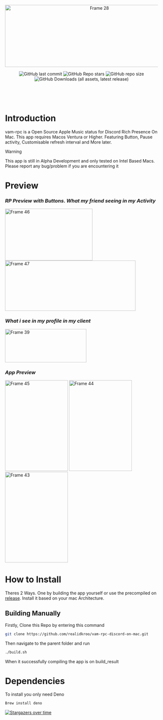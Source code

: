 <p align="center"><img width="606" height="205" alt="Frame 28" src="https://github.com/user-attachments/assets/26788fa5-1f3e-417a-b730-e308d5d41b61" />

</p>
</p>
<p align="center">
  <img alt="GitHub last commit" src="https://img.shields.io/github/last-commit/realidkroo/vam-rpc-discord-on-mac?display_timestamp=author&style=for-the-badge&logo=github&color=46adf2">
  <img alt="GitHub Repo stars" src="https://img.shields.io/github/stars/realidkroo/vam-rpc-discord-on-mac?style=for-the-badge&logo=star&color=46adf2">
  <img alt="GitHub repo size" src="https://img.shields.io/github/repo-size/realidkroo/vam-rpc-discord-on-mac?style=for-the-badge&color=%2346adf2">
  <img alt="GitHub Downloads (all assets, latest release)" src="https://img.shields.io/github/downloads/realidkroo/vam-rpc-discord-on-mac/latest/total?style=for-the-badge&label=Downloads&color=7aff7a">
</p>
<br>
<br>
<br>




# Introduction

vam-rpc is a Open Source Apple Music status for Discord Rich Presence On Mac. This app requires Macos Ventura or Higher. Featuring Button, Pause activity, Customisable refresh interval and More later.
> [!WARNING]  
> This app is still in Alpha Development and only tested on Intel Based Macs. Please report any bug/problem if you are encountering it

# Preview
### _RP Preview with Buttons. What my friend seeing in my Activity_
</p>
<img width="288" height="171" alt="Frame 46" src="https://github.com/user-attachments/assets/85171be1-14a4-4fb6-8694-50feb4287b19" />
<img width="430" height="166" alt="Frame 47" src="https://github.com/user-attachments/assets/210bf848-b8b7-4461-b303-beff0c899d4c" />
</p>


### _What i see in my profile in my client_
</p>
<img width="268" height="110" alt="Frame 39" src="https://github.com/user-attachments/assets/898dda48-e6b3-439c-8383-fb255db285e6" />

</p>


### _App Preview_
</p>
<img width="207" height="299" alt="Frame 45" src="https://github.com/user-attachments/assets/27ad8988-2fa9-4a94-9b40-814b6ee57076" />
<img width="207" height="299" alt="Frame 44" src="https://github.com/user-attachments/assets/31ad8ea4-1d83-43e3-b4aa-c4078fafb519" />
<img width="207" height="299" alt="Frame 43" src="https://github.com/user-attachments/assets/4a90ee83-c93a-4a0c-a7c5-67a005d91af9" />

# How to Install
Theres 2 Ways. One by building the app yourself or use the precompiled on [release](https://github.com/realidkroo/vam-rpc-discord-on-mac/releases). Install it based on your mac Architecture.

## Building Manually
Firstly, Clone this Repo by entering this command
```sh
git clone https://github.com/realidkroo/vam-rpc-discord-on-mac.git
```
Then navigate to the parent folder and run
```sh
./build.sh
```
When it successfully compiling the app is on build_result

# Dependencies
To install you only need Deno
```sh
Brew install deno
```
[![Stargazers over time](https://starchart.cc/realidkroo/vam-rpc-discord-on-mac.svg?variant=adaptive)](https://starchart.cc/realidkroo/vam-rpc-discord-on-mac)
